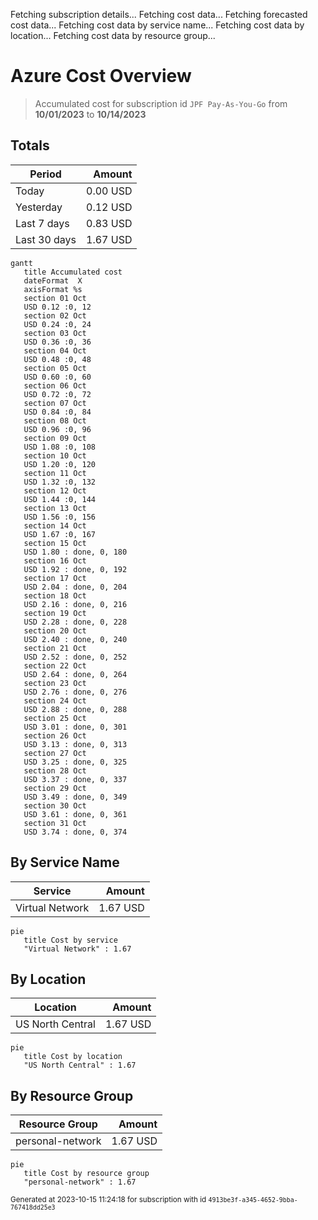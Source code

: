 Fetching subscription details...
Fetching cost data...
Fetching forecasted cost data...
Fetching cost data by service name...
Fetching cost data by location...
Fetching cost data by resource group...
# Azure Cost Overview

> Accumulated cost for subscription id `JPF Pay-As-You-Go` from **10/01/2023** to **10/14/2023**

## Totals

|Period|Amount|
|---|---:|
|Today|0.00 USD|
|Yesterday|0.12 USD|
|Last 7 days|0.83 USD|
|Last 30 days|1.67 USD|

```mermaid
gantt
   title Accumulated cost
   dateFormat  X
   axisFormat %s
   section 01 Oct
   USD 0.12 :0, 12
   section 02 Oct
   USD 0.24 :0, 24
   section 03 Oct
   USD 0.36 :0, 36
   section 04 Oct
   USD 0.48 :0, 48
   section 05 Oct
   USD 0.60 :0, 60
   section 06 Oct
   USD 0.72 :0, 72
   section 07 Oct
   USD 0.84 :0, 84
   section 08 Oct
   USD 0.96 :0, 96
   section 09 Oct
   USD 1.08 :0, 108
   section 10 Oct
   USD 1.20 :0, 120
   section 11 Oct
   USD 1.32 :0, 132
   section 12 Oct
   USD 1.44 :0, 144
   section 13 Oct
   USD 1.56 :0, 156
   section 14 Oct
   USD 1.67 :0, 167
   section 15 Oct
   USD 1.80 : done, 0, 180
   section 16 Oct
   USD 1.92 : done, 0, 192
   section 17 Oct
   USD 2.04 : done, 0, 204
   section 18 Oct
   USD 2.16 : done, 0, 216
   section 19 Oct
   USD 2.28 : done, 0, 228
   section 20 Oct
   USD 2.40 : done, 0, 240
   section 21 Oct
   USD 2.52 : done, 0, 252
   section 22 Oct
   USD 2.64 : done, 0, 264
   section 23 Oct
   USD 2.76 : done, 0, 276
   section 24 Oct
   USD 2.88 : done, 0, 288
   section 25 Oct
   USD 3.01 : done, 0, 301
   section 26 Oct
   USD 3.13 : done, 0, 313
   section 27 Oct
   USD 3.25 : done, 0, 325
   section 28 Oct
   USD 3.37 : done, 0, 337
   section 29 Oct
   USD 3.49 : done, 0, 349
   section 30 Oct
   USD 3.61 : done, 0, 361
   section 31 Oct
   USD 3.74 : done, 0, 374
```

## By Service Name

|Service|Amount|
|---|---:|
|Virtual Network|1.67 USD|

```mermaid
pie
   title Cost by service
   "Virtual Network" : 1.67
```

## By Location

|Location|Amount|
|---|---:|
|US North Central|1.67 USD|

```mermaid
pie
   title Cost by location
   "US North Central" : 1.67
```

## By Resource Group

|Resource Group|Amount|
|---|---:|
|personal-network|1.67 USD|

```mermaid
pie
   title Cost by resource group
   "personal-network" : 1.67
```

<sup>Generated at 2023-10-15 11:24:18 for subscription with id `4913be3f-a345-4652-9bba-767418dd25e3`</sup>
